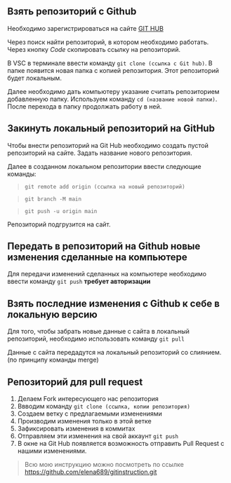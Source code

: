 ## Взять репозиторий с Github
Необходимо зарегистрироваться на сайте [GIT HUB](https://github.com/elena689/gitinstruction/edit/main/git_instruction.md)

Через поиск найти репозиторий, в котором необходимо работать. 
Через кнопку *Code* скопировать ссылку на репозиторий.

В VSC в терминале ввести команду `git clone (ссылка с Git hub)`. В папке появится новая папка с копией репозитория. Этот репозиторий будет локальным. 

Далее необходимо дать компьютеру указание считать репозиторием добавленную папку. Используем команду `cd (название новой папки)`. После перехода в папку продолжать работу в ней.

## Закинуть локальный репозиторий на GitHub
Чтобы внести репозиторий на Git Hub необходимо создать пустой репозиторий на сайте.
Задать название нового репозитория.

Далее в созданном локальном репозитории ввести следующие команды:

>`git remote add origin (ссылка на новый репозиторий)`

>`git branch -M main`

>`git push -u origin main`

Репозиторий подгрузится на сайт.

## Передать в репозиторий на Github новые изменения сделанные на компьютере
Для передачи изменений сделанных на компьютере необходимо ввести команду `git push` **требует авторизации**

## Взять последние изменения с Github к себе в локальную версию
Для того, чтобы забрать новые данные с сайта в локальный репозиторий, необходимо использовать команду `git pull`

Данные с сайта передадутся на локальный репозиторий со слиянием.
(по принципу команды merge)
## Репозиторий для **pull request**
1. Делаем Fork интересующего нас репозитория
2. Ввводим команду `git clone (ссылка, копии репозитория)`
3. Создаем ветку с предлагаемыми изменениями
4. Производим изменения только в этой ветке
5. Зафиксировать изменения в коммитах
6. Отправляем эти изменения на свой аккаунт `git push`
7. В окне на Git Hub появляется возможность отправить Pull Request с нашими изменениями.

> Всю мою инструкцию можно посмотреть по ссылке https://github.com/elena689/gitinstruction.git
